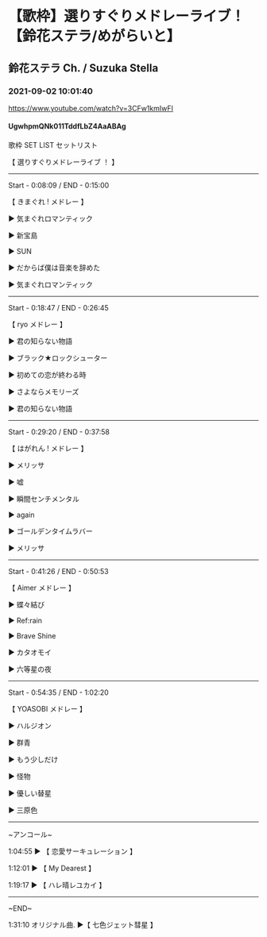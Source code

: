 # 【歌枠】選りすぐりメドレーライブ！【鈴花ステラ/めがらいと】
## 鈴花ステラ Ch. / Suzuka Stella
### 2021-09-02 10:01:40
https://www.youtube.com/watch?v=3CFw1kmIwFI
#### UgwhpmQNk011TddfLbZ4AaABAg
歌枠  SET LIST セットリスト 

【 選りすぐりメドレーライブ ！ 】



-------------------------------------------------

Start - 0:08:09  /  END - 0:15:00

【 きまぐれ ! メドレー 】

 ▶ 気まぐれロマンティック

 ▶ 新宝島

 ▶ SUN

 ▶ だからば僕は音楽を辞めた

 ▶ 気まぐれロマンティック

-------------------------------------------------

Start - 0:18:47  /  END - 0:26:45

【 ryo メドレー 】

 ▶ 君の知らない物語

 ▶ ブラック★ロックシューター

 ▶ 初めての恋が終わる時

 ▶ さよならメモリーズ

 ▶ 君の知らない物語

-------------------------------------------------

Start - 0:29:20  /  END - 0:37:58

【 はがれん ! メドレー 】

 ▶ メリッサ

 ▶ 嘘

 ▶ 瞬間センチメンタル

 ▶ again

 ▶ ゴールデンタイムラバー

 ▶ メリッサ

-------------------------------------------------

Start - 0:41:26 / END - 0:50:53

【 Aimer メドレー 】

 ▶ 蝶々結び

 ▶ Ref:rain

 ▶ Brave Shine

 ▶ カタオモイ

 ▶ 六等星の夜

-------------------------------------------------

Start - 0:54:35 / END - 1:02:20

【 YOASOBI メドレー 】

 ▶ ハルジオン

 ▶ 群青

 ▶ もう少しだけ

 ▶ 怪物

 ▶ 優しい替星

 ▶ 三原色

-------------------------------------------------

~アンコール~

 1:04:55 ▶ 【 恋愛サーキュレーション 】

 1:12:01 ▶ 【 My Dearest 】

 1:19:17 ▶ 【 ハレ晴レユカイ 】

-------------------------------------------------

~END~

1:31:10 オリジナル曲. ▶【 七色ジェット彗星 】

